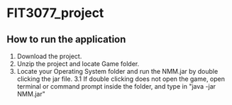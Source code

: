 # FIT3077_project
## How to run the application
1. Download the project.
2. Unzip the project and locate Game folder.
3. Locate your Operating System folder and run the NMM.jar by double clicking the jar file.
    3.1 If double clicking does not open the game, open terminal or command prompt inside the folder, and type in "java -jar NMM.jar"
